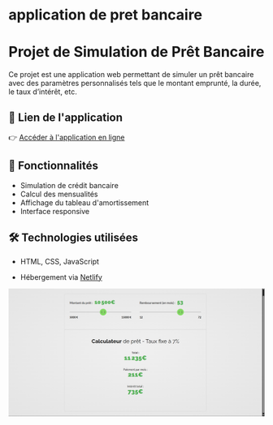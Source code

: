 # application de pret bancaire

# Projet de Simulation de Prêt Bancaire

Ce projet est une application web permettant de simuler un prêt bancaire avec des paramètres personnalisés tels que le montant emprunté, la durée, le taux d’intérêt, etc.

## 🔗 Lien de l'application

👉 [Accéder à l'application en ligne](https://pret-bancaire.netlify.app/)

## 🚀 Fonctionnalités

- Simulation de crédit bancaire
- Calcul des mensualités
- Affichage du tableau d'amortissement
- Interface responsive

## 🛠️ Technologies utilisées

- HTML, CSS, JavaScript

- Hébergement via [Netlify](https://www.netlify.com/)



![icone](assets/icone.png)
